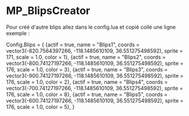 # MP_BlipsCreator

Pour créé d'autre blips allez dans le config.lua et copié collé une ligne exemple : 

Config.Blips = {
    {actif = true, name = "Blips1", coords = vector3(-820.7564397266, -118.1485610109, 36.551275498592), sprite = 171, scale = 1.0, color = 1},
    {actif = true, name = "Blips2", coords = vector3(-800.74127197266, -118.1485610109, 36.551275498592), sprite = 176, scale = 1.0, color = 3},
    {actif = true, name = "Blips3", coords = vector3(-900.74127197266, -118.1485610109, 36.551275498592), sprite = 176, scale = 1.0, color = 2},
    {actif = true, name = "Blips4", coords = vector3(-700.74127197266, -118.1485610109, 36.551275498592), sprite = 176, scale = 1.0, color = 8},
    {actif = true, name = "Blips5", coords = vector3(-600.74127197266, -118.1485610109, 36.551275498592), sprite = 176, scale = 1.0, color = 5},
}
